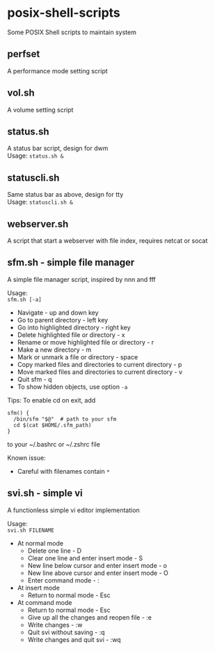 # posix-shell-scripts
Some POSIX Shell scripts to maintain system

## perfset
A performance mode setting script

## vol.sh
A volume setting script

## status.sh
A status bar script, design for dwm  
Usage: `status.sh &` 

## statuscli.sh
Same status bar as above, design for tty  
Usage: `statuscli.sh &`

## webserver.sh
A script that start a webserver with file index, requires netcat or socat

## sfm.sh - simple file manager
A simple file manager script, inspired by nnn and fff

Usage:  
`sfm.sh [-a]`
- Navigate - up and down key
- Go to parent directory - left key
- Go into highlighted directory - right key
- Delete highlighted file or directory - x
- Rename or move highlighted file or directory - r
- Make a new directory - m
- Mark or unmark a file or directory - space
- Copy marked files and directories to current directory - p
- Move marked files and directories to current directory - v
- Quit sfm - q
- To show hidden objects, use option `-a`

Tips:
To enable cd on exit, add
```
sfm() {
  /bin/sfm "$@"  # path to your sfm
  cd $(cat $HOME/.sfm_path)
}
```
to your ~/.bashrc or ~/.zshrc file

Known issue:
- Careful with filenames contain `*`

## svi.sh - simple vi
A functionless simple vi editor implementation


Usage:  
`svi.sh FILENAME`
- At normal mode
  - Delete one line - D
  - Clear one line and enter insert mode - S
  - New line below cursor and enter insert mode - o
  - New line above cursor and enter insert mode - O
  - Enter command mode - :
- At insert mode
  - Return to normal mode - Esc
- At command mode
  - Return to normal mode - Esc
  - Give up all the changes and reopen file - :e
  - Write changes - :w
  - Quit svi without saving - :q
  - Write changes and quit svi - :wq
